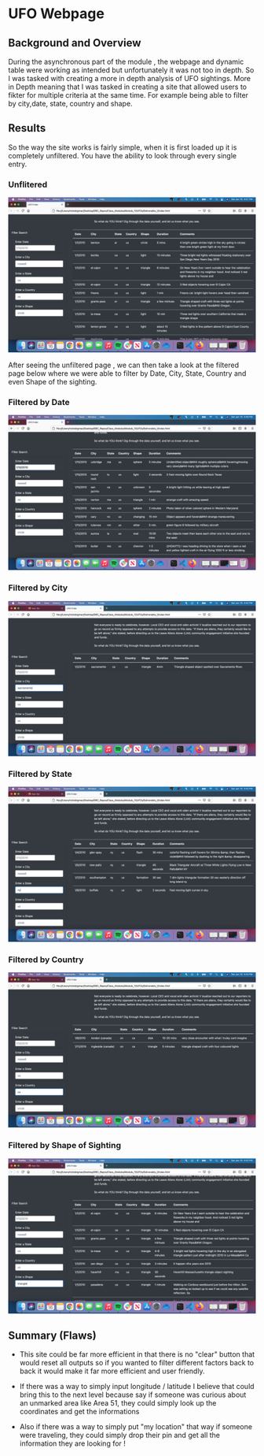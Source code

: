 # UFO Webpage

## Background and Overview

During the asynchronous part of the module , the webpage and dynamic table were working as intended but unfortunately it was not too in depth. So I was tasked with creating a more in depth analysis of UFO sightings. More in Depth meaning that I was tasked in creating a site that allowed users to fikter for multiple criteria at the same time. For example being able to filter by city,date, state, country and shape.

## Results

So the way the site works is fairly simple, when it is first loaded up it is completely unfiltered. You have the ability to look through every single entry. 

### Unflitered

![](Deliverable_1/static/images/unfiltered.png) 


After seeing the unfiltered page , we can then take a look at the filtered page below where we were able to filter by Date, City, State, Country and even Shape of the sighting.


### Filtered by Date

![](Deliverable_1/static/images/by-date.png) 

### Filtered by City

![](Deliverable_1/static/images/by-city.png) 

### Filtered by State

![](Deliverable_1/static/images/by-state.png) 

### Filtered by Country

![](Deliverable_1/static/images/by-country.png) 

### Filtered by Shape of Sighting

![](Deliverable_1/static/images/by-shape.png) 

## Summary (Flaws)

* This site could be far more efficient in that there is no "clear" button that would reset all outputs so if you wanted to filter different factors back to back it would make it far more efficient and user friendly.

* If there was a way to simply input longitude / latitude I believe that could bring this to the next level because say if someone was curious about an unmarked area like Area 51, they could simply look up the coordinates and get the informations

* Also if there was a way to simply put "my location" that way if someone were traveling, they could simply drop their pin and get all the information they are looking for !
